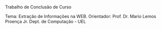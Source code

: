 Trabalho de Conclusão de Curso

Tema: Extração de Informações na WEB.
Orientador: Prof. Dr. Mario Lemos Proença Jr.
Dept. de Computação - UEL